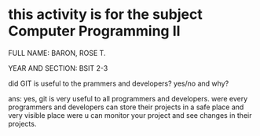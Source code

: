 # this activity is for the subject Computer Programming II

 FULL NAME: BARON, ROSE T.
 
YEAR AND SECTION: BSIT 2-3

did GIT is useful to the prammers and developers? yes/no and why?

ans: yes, git is very useful to all programmers and developers. were every programmers and developers can store their projects in a safe place and very visible place were u can monitor your project and see changes in their projects.
